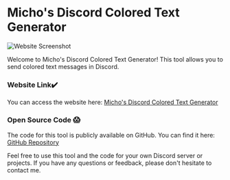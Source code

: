 # Micho's Discord Colored Text Generator

![Website Screenshot](https://i.ibb.co/bm0dS0W/Untitled.png)

Welcome to Micho's Discord Colored Text Generator! This tool allows you to send colored text messages in Discord.

### Website Link✔️
You can access the website here: [Micho's Discord Colored Text Generator](https://michoworks.great-site.net/Micho_Discord_Colored_Text_Generator/)

### Open Source Code 😱
The code for this tool is publicly available on GitHub. You can find it here: [GitHub Repository](https://gist.githubusercontent.com/rebane2001/07f2d8e80df053c70a1576d27eabe97c/raw/11fe8b82084871dc400ec0d8542f3b35aeb96092/discord-colored-text-generator.html)

Feel free to use this tool and the code for your own Discord server or projects. If you have any questions or feedback, please don't hesitate to contact me.
